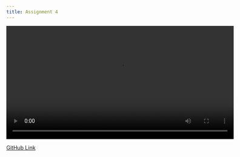 ```yaml
---
title: Assignment 4
---
```


<video width="600" controls>
  <source src="./../../assets/videos/LSA Search Engine.mp4" type="video/mp4">
  Your browser does not support the video tag.
</video>

[GitHub Link](https://github.com/jasonzhu03/jzhu33-assignment-4.git)
